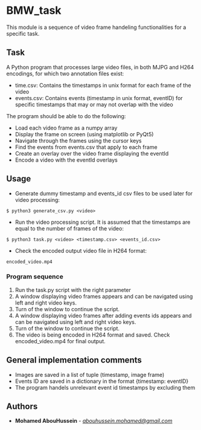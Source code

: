 # BMW_task

This module is a sequence of video frame handeling functionalities for a specific task.

## Task

A Python program that processes large video files, in both MJPG and H264 encodings, for which two annotation files exist:

* time.csv: Contains the timestamps in unix format for each frame of the video
* events.csv: Contains events (timestamp in unix format, eventID) for specific timestamps that may or may not overlap with the video

The program should be able to do the following:

* Load each video frame as a numpy array
* Display the frame on screen (using matplotlib or PyQt5)
* Navigate through the frames using the cursor keys
* Find the events from events.csv that apply to each frame
* Create an overlay over the video frame displaying the eventId
* Encode a video with the eventId overlays

## Usage

* Generate dummy timestamp and events_id csv files to be used later for video processing:

```
$ python3 generate_csv.py <video>
```

* Run the video processing script. It is assumed that the timestamps are equal to the number of frames of the video:

```
$ python3 task.py <video> <timestamp.csv> <events_id.csv>
```

* Check the encoded output video file in H264 format:

```
encoded_video.mp4
```


### Program sequence

1. Run the task.py script with the right parameter
2. A window displaying video frames appears and can be navigated using left and right video keys.
3. Turn of the window to continue the script.
4. A window displaying video frames after adding events ids appears and can be navigated using left and right video keys.
5. Turn of the window to continue the script.
6. The video is being encoded in H264 format and saved. Check encoded_video.mp4 for final output.

## General implementation comments
* Images are saved in a list of tuple (timestamp, image frame)
* Events ID are saved in a dictionary in the format {timestamp: eventID}
* The program handels unrelevant event id timestamps by excluding them


## Authors

* **Mohamed AbouHussein** - *abouhussein.mohamed@gmail.com* 